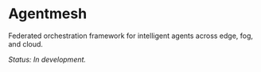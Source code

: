 # Agentmesh

Federated orchestration framework for intelligent agents across edge, fog, and cloud.

_Status: In development._